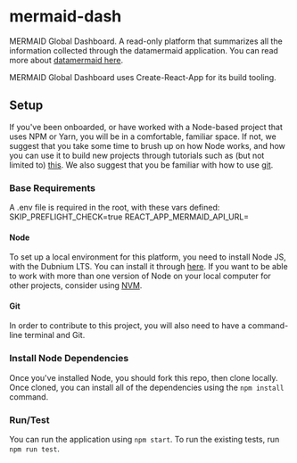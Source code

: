 # mermaid-dash

MERMAID Global Dashboard. A read-only platform that summarizes all the information collected through the datamermaid application. You can read more about [datamermaid here](https://datamermaid.org/).

MERMAID Global Dashboard uses Create-React-App for its build tooling.

## Setup

If you've been onboarded, or have worked with a Node-based project that uses NPM or Yarn, you will be in a comfortable, familiar space. If not, we suggest that you take some time to brush up on how Node works, and how you can use it to build new projects through tutorials such as (but not limited to) [this](https://www.tutorialspoint.com/nodejs/nodejs_npm.htm). We also suggest that you be familiar with how to use [git](https://try.github.io/).

### Base Requirements
A .env file is required in the root, with these vars defined:
SKIP_PREFLIGHT_CHECK=true
REACT_APP_MERMAID_API_URL=

#### Node

To set up a local environment for this platform, you need to install Node JS, with the Dubnium LTS. You can install it through [here](https://nodejs.org/en/download/). If you want to be able to work with more than one version of Node on your local computer for other projects, consider using [NVM](https://github.com/nvm-sh/nvm).

#### Git

In order to contribute to this project, you will also need to have a command-line terminal and Git.

### Install Node Dependencies

Once you've installed Node, you should fork this repo, then clone locally. Once cloned, you can install all of the dependencies using the `npm install` command.

### Run/Test

You can run the application using `npm start`. To run the existing tests, run `npm run test`.

